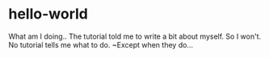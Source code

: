 # hello-world
What am I doing..
The tutorial told me to write a bit about myself.
So I won't.
No tutorial tells me what to do.
~Except when they do...
